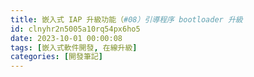 ```yaml
---
title: 嵌入式 IAP 升級功能（#08）引導程序 bootloader 升級
id: clnyhr2n5005a10rq54px6ho5
date: 2023-10-01 00:00:08
tags: [嵌入式軟件開發, 在線升級]
categories: [開發筆記]
---
```

